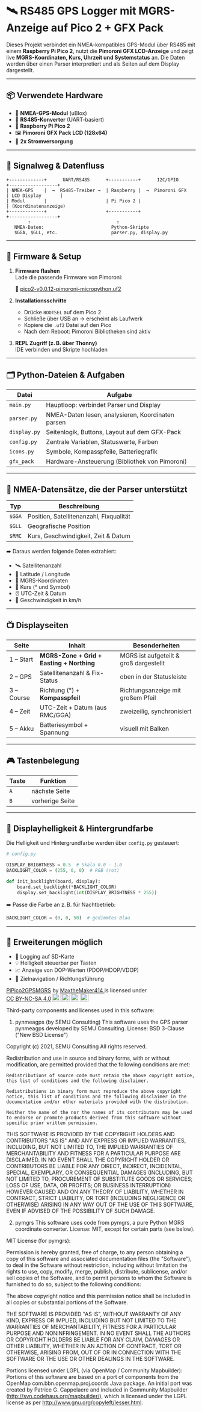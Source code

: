 # 🛰️ RS485 GPS Logger mit MGRS-Anzeige auf Pico 2 + GFX Pack

Dieses Projekt verbindet ein NMEA-kompatibles GPS-Modul über RS485 mit einem **Raspberry Pi Pico 2**, nutzt die **Pimoroni GFX LCD-Anzeige** und zeigt live **MGRS-Koordinaten, Kurs, Uhrzeit und Systemstatus** an. Die Daten werden über einen Parser interpretiert und als Seiten auf dem Display dargestellt.

---

## 📦 Verwendete Hardware

- 🧭 **NMEA-GPS-Modul** (uBlox)
- 🔌 **RS485-Konverter** (UART-basiert)
- 🧠 **Raspberry Pi Pico 2**
- 🖼️ **Pimoroni GFX Pack LCD (128x64)**
- 🔋 **2x Stromversorgung**

---

## 📡 Signalweg & Datenfluss

```text
+-------------+      UART/RS485      +-----------+      I2C/GPIO       +------------------+
| NMEA-GPS    |  →  RS485-Treiber →  | Raspberry |  →  Pimoroni GFX   | LCD Display       |
| Modul       |                      | Pi Pico 2 |                     | (Koordinatenanzeige)
+-------------+                      +-----------+                     +------------------+
        ↑                                ↑
   NMEA-Daten:                         Python-Skripte
   $GGA, $GLL, etc.                    parser.py, display.py
```

---

## 💾 Firmware & Setup

1. **Firmware flashen**  
   Lade die passende Firmware von Pimoroni:

   🔗 [pico2-v0.0.12-pimoroni-micropython.uf2](https://github.com/pimoroni/pimoroni-pico/releases)

2. **Installationsschritte**

   - Drücke `BOOTSEL` auf dem Pico 2
   - Schließe über USB an → erscheint als Laufwerk
   - Kopiere die `.uf2` Datei auf den Pico
   - Nach dem Reboot: Pimoroni Bibliotheken sind aktiv

3. **REPL Zugriff (z. B. über Thonny)**  
   IDE verbinden und Skripte hochladen

---

## 🗂️ Python-Dateien & Aufgaben

| Datei             | Aufgabe                                         |
|------------------|--------------------------------------------------|
| `main.py`         | Hauptloop: verbindet Parser und Display         |
| `parser.py`       | NMEA-Daten lesen, analysieren, Koordinaten parsen |
| `display.py`      | Seitenlogik, Buttons, Layout auf dem GFX-Pack   |
| `config.py`       | Zentrale Variablen, Statuswerte, Farben         |
| `icons.py`        | Symbole, Kompasspfeile, Batteriegrafik          |
| `gfx_pack`        | Hardware-Ansteuerung (Bibliothek von Pimoroni)  |

---

## 🧠 NMEA-Datensätze, die der Parser unterstützt

| Typ   | Beschreibung                                |
|-------|---------------------------------------------|
| `$GGA` | Position, Satellitenanzahl, Fixqualität     |
| `$GLL` | Geografische Position                       |
| `$RMC` | Kurs, Geschwindigkeit, Zeit & Datum         |

➡️ Daraus werden folgende Daten extrahiert:

- 🛰️ Satellitenanzahl
- 📍 Latitude / Longitude
- 🔁 MGRS-Koordinaten
- 🧭 Kurs (° und Symbol)
- ⏰ UTC-Zeit & Datum
- 🚀 Geschwindigkeit in km/h

---

## 📺 Displayseiten

| Seite     | Inhalt                                 | Besonderheiten                            |
|-----------|----------------------------------------|--------------------------------------------|
| 1 – Start | **MGRS-Zone + Grid + Easting + Northing** | MGRS ist aufgeteilt & groß dargestellt     |
| 2 – GPS   | Satellitenanzahl & Fix-Status          | oben in der Statusleiste                   |
| 3 – Course| Richtung (°) + **Kompasspfeil**         | Richtungsanzeige mit großem Pfeil          |
| 4 – Zeit  | UTC-Zeit + Datum (aus RMC/GGA)         | zweizeilig, synchronisiert                 |
| 5 – Akku  | Batteriesymbol + Spannung               | visuell mit Balken                         |

---

## 🎮 Tastenbelegung

| Taste | Funktion                     |
|-------|------------------------------|
| `A`   | nächste Seite                |
| `B`   | vorherige Seite              |

---

## 🌈 Displayhelligkeit & Hintergrundfarbe

Die Helligkeit und Hintergrundfarbe werden über `config.py` gesteuert:

```python
# config.py

DISPLAY_BRIGHTNESS = 0.5  # Skala 0.0 – 1.0
BACKLIGHT_COLOR = (255, 0, 0)  # RGB (rot)

def init_backlight(board, display):
    board.set_backlight(*BACKLIGHT_COLOR)
    display.set_backlight(int(DISPLAY_BRIGHTNESS * 255))
```

➡️ Passe die Farbe an z. B. für Nachtbetrieb:  
```python
BACKLIGHT_COLOR = (0, 0, 50)  # gedimmtes Blau
```

---

## 🧪 Erweiterungen möglich

- 🔄 Logging auf SD-Karte
- 💡 Helligkeit steuerbar per Tasten
- 📈 Anzeige von DOP-Werten (PDOP/HDOP/VDOP)
- 📍 Zielnavigation / Richtungsführung


 <p xmlns:cc="http://creativecommons.org/ns#" xmlns:dct="http://purl.org/dc/terms/"><a property="dct:title" rel="cc:attributionURL" href="https://github.com/MaxtheMaker414/PiPico2GPSMGRS">PiPico2GPSMGRS</a> by <a rel="cc:attributionURL dct:creator" property="cc:attributionName" href="https://github.com/MaxtheMaker414">MaxtheMaker414 </a> is licensed under <a href="https://creativecommons.org/licenses/by-nc-sa/4.0/?ref=chooser-v1" target="_blank" rel="license noopener noreferrer" style="display:inline-block;">CC BY-NC-SA 4.0<img style="height:22px!important;margin-left:3px;vertical-align:text-bottom;" src="https://mirrors.creativecommons.org/presskit/icons/cc.svg?ref=chooser-v1" alt=""><img style="height:22px!important;margin-left:3px;vertical-align:text-bottom;" src="https://mirrors.creativecommons.org/presskit/icons/by.svg?ref=chooser-v1" alt=""><img style="height:22px!important;margin-left:3px;vertical-align:text-bottom;" src="https://mirrors.creativecommons.org/presskit/icons/nc.svg?ref=chooser-v1" alt=""><img style="height:22px!important;margin-left:3px;vertical-align:text-bottom;" src="https://mirrors.creativecommons.org/presskit/icons/sa.svg?ref=chooser-v1" alt=""></a></p> 




Third-party components and licenses used in this software:

1. pynmeagps (by SEMU Consulting)
This software uses the GPS parser pynmeagps developed by SEMU Consulting.
License: BSD 3-Clause ("New BSD License")

Copyright (c) 2021, SEMU Consulting
All rights reserved.

Redistribution and use in source and binary forms, with or without modification, are permitted provided that the following conditions are met:

    Redistributions of source code must retain the above copyright notice, this list of conditions and the following disclaimer.

    Redistributions in binary form must reproduce the above copyright notice, this list of conditions and the following disclaimer in the documentation and/or other materials provided with the distribution.

    Neither the name of the nor the names of its contributors may be used to endorse or promote products derived from this software without specific prior written permission.

THIS SOFTWARE IS PROVIDED BY THE COPYRIGHT HOLDERS AND CONTRIBUTORS "AS IS" AND ANY EXPRESS OR IMPLIED WARRANTIES, INCLUDING, BUT NOT LIMITED TO, THE IMPLIED WARRANTIES OF MERCHANTABILITY AND FITNESS FOR A PARTICULAR PURPOSE ARE DISCLAIMED.
IN NO EVENT SHALL THE COPYRIGHT HOLDER OR CONTRIBUTORS BE LIABLE FOR ANY DIRECT, INDIRECT, INCIDENTAL, SPECIAL, EXEMPLARY, OR CONSEQUENTIAL DAMAGES (INCLUDING, BUT NOT LIMITED TO, PROCUREMENT OF SUBSTITUTE GOODS OR SERVICES; LOSS OF USE, DATA, OR PROFITS; OR BUSINESS INTERRUPTION) HOWEVER CAUSED AND ON ANY THEORY OF LIABILITY, WHETHER IN CONTRACT, STRICT LIABILITY, OR TORT (INCLUDING NEGLIGENCE OR OTHERWISE) ARISING IN ANY WAY OUT OF THE USE OF THIS SOFTWARE, EVEN IF ADVISED OF THE POSSIBILITY OF SUCH DAMAGE.

2. pymgrs
This software uses code from pymgrs, a pure Python MGRS coordinate converter.
License: MIT, except for certain parts (see below).

MIT License (for pymgrs):

Permission is hereby granted, free of charge, to any person obtaining a copy of this software and associated documentation files (the "Software"), to deal in the Software without restriction, including without limitation the rights to use, copy, modify, merge, publish, distribute, sublicense, and/or sell copies of the Software, and to permit persons to whom the Software is furnished to do so, subject to the following conditions:

The above copyright notice and this permission notice shall be included in all copies or substantial portions of the Software.

THE SOFTWARE IS PROVIDED "AS IS", WITHOUT WARRANTY OF ANY KIND, EXPRESS OR IMPLIED, INCLUDING BUT NOT LIMITED TO THE WARRANTIES OF MERCHANTABILITY, FITNESS FOR A PARTICULAR PURPOSE AND NONINFRINGEMENT.
IN NO EVENT SHALL THE AUTHORS OR COPYRIGHT HOLDERS BE LIABLE FOR ANY CLAIM, DAMAGES OR OTHER LIABILITY, WHETHER IN AN ACTION OF CONTRACT, TORT OR OTHERWISE, ARISING FROM, OUT OF OR IN CONNECTION WITH THE SOFTWARE OR THE USE OR OTHER DEALINGS IN THE SOFTWARE.

Portions licensed under LGPL (via OpenMap / Community Mapbuilder):
Portions of this software are based on a port of components from the OpenMap com.bbn.openmap.proj.coords Java package. An initial port was created by Patrice G. Cappelaere and included in Community Mapbuilder (http://svn.codehaus.org/mapbuilder/), which is licensed under the LGPL license as per http://www.gnu.org/copyleft/lesser.html.
